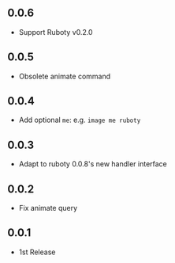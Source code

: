 ## 0.0.6
* Support Ruboty v0.2.0

## 0.0.5
* Obsolete animate command

## 0.0.4
* Add optional `me`: e.g. `image me ruboty`

## 0.0.3
* Adapt to ruboty 0.0.8's new handler interface

## 0.0.2
* Fix animate query

## 0.0.1
* 1st Release
